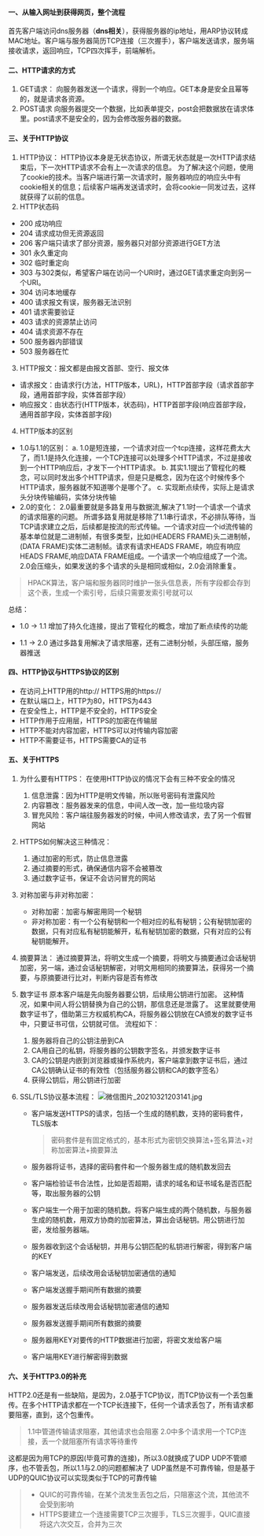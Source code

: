 #### 一、从输入网址到获得网页，整个流程
首先客户端访问dns服务器（**dns相关**），获得服务器的ip地址，用ARP协议转成MAC地址。客户端与服务器简历TCP连接（三次握手），客户端发送请求，服务端接收请求，返回响应，TCP四次挥手，前端解析。

#### 二、HTTP请求的方式
1. GET请求：
向服务器发送一个请求，得到一个响应。GET本身是安全且幂等的，就是请求各资源。
2. POST请求
向服务器提交一个数据，比如表单提交，post会把数据放在请求体里。post请求不是安全的，因为会修改服务器的数据。

#### 三、关于HTTP协议

1.  HTTP协议：
HTTP协议本身是无状态协议，所谓无状态就是一次HTTP请求结束后，下一次HTTP请求不会有上一次请求的信息。
为了解决这个问题，使用了cookie的技术。当客户端进行第一次请求时，服务器响应的响应头中有cookie相关的信息；后续客户端再发送请求时，会将cookie一同发过去，这样就获得了以前的信息。
2. HTTP状态码
- 200 成功响应 
- 204 请求成功但无资源返回
- 206 客户端只请求了部分资源，服务器只对部分资源进行GET方法
- 301 永久重定向
- 302 临时重定向
- 303 与302类似，希望客户端在访问一个URI时，通过GET请求重定向到另一个URI。
- 304 访问本地缓存
- 400 请求报文有误，服务器无法识别
- 401 请求需要验证
- 403 请求的资源禁止访问
- 404 请求资源不存在
- 500 服务器内部错误
- 503 服务器在忙

3. HTTP报文：报文都是由报文首部、空行、报文体
- 请求报文：由请求行(方法，HTTP版本，URL)，HTTP首部字段（请求首部字段，通用首部字段，实体首部字段）
- 响应报文：由状态行(HTTP版本，状态码)，HTTP首部字段(响应首部字段，通用首部字段，实体首部字段)

4. HTTP版本的区别
 - 1.0与1.1的区别：
 a. 1.0是短连接，一个请求对应一个tcp连接，这样花费太大了，而1.1是持久化连接，一个TCP连接可以处理多个HTTP请求，不过是接收到一个HTTP响应后，才发下一个HTTP请求。
  b. 其实1.1提出了管程化的概念，可以同时发出多个HTTP请求，但是只是概念，因为在这个时候传多个HTTP请求，服务器就不知道哪个是哪个了。
  c. 实现断点续传，实际上是请求头分块传输编码，实体分块传输
- 2.0的变化：
2.0最重要就是多路复用与数据流,解决了1.1时一个请求一个请求的请求阻塞的问题。
所谓多路复用就是移除了1.1串行请求，不必排队等待，当TCP请求建立之后，后续都是按流的形式传输。一个请求对应一个id流传输的基本单位就是二进制帧，有很多类型，比如(HEADERS FRAME)头二进制帧，(DATA FRAME)实体二进制帧。请求有请求HEADS FRAME，响应有响应HEADS FRAME,响应DATA FRAME组成。一个请求一个响应组成了一个流。
2.0会压缩头，如果发送的多个请求的头是相同或相似，2.0会消除重复。
 > HPACK算法，客户端和服务器同时维护一张头信息表，所有字段都会存到这个表，生成一个索引号，后续只需要发索引号就可以

总结：
- 1.0 -> 1.1 增加了持久化连接，提出了管程化的概念，增加了断点续传的功能

- 1.1 -> 2.0 通过多路复用解决了请求阻塞，还有二进制分帧，头部压缩，服务器推送

#### 四、HTTP协议与HTTPS协议的区别

- 在访问上HTTP用的http:// HTTPS用的https://
- 在默认端口上，HTTP为80，HTTPS为443
- 在安全性上，HTTP是不安全的，HTTPS安全
- HTTP作用于应用层，HTTPS的加密在传输层
- HTTP不能对内容加密，HTTPS可以对传输内容加密
- HTTP不需要证书，HTTPS需要CA的证书

#### 五、关于HTTPS

1. 为什么要有HTTPS：
	在使用HTTP协议的情况下会有三种不安全的情况
	1. 信息泄露：因为HTTP是明文传输，所以账号密码有泄露风险
	2. 内容篡改：服务器发来的信息，中间人改一改，加一些垃圾内容
	3. 冒充风险：客户端往服务器发的时候，中间人修改请求，去了另一个假冒网站
	
2. HTTPS如何解决这三种情况：
	1. 通过加密的形式，防止信息泄露
	2. 通过摘要的形式，确保通信内容不会被篡改
	3. 通过数字证书，保证不会访问冒充的网站

2. 对称加密与非对称加密：
	- 对称加密：加密与解密用同一个秘钥
	- 非对称加密：有一个公有秘钥和一个相对应的私有秘钥；公有秘钥加密的数据，只有对应私有秘钥能解开，私有秘钥加密的数据，只有对应的公有秘钥能解开。
	
4. 摘要算法：
  通过摘要算法，将明文生成一个摘要，将明文与摘要通过会话秘钥加密，另一端，通过会话秘钥解密，对明文用相同的摘要算法，获得另一个摘要，与原摘要进行比对，判断内容是否有修改

4. 数字证书
原本客户端是先向服务器要公钥，后续用公钥进行加密。
这种情况，如果中间人将公钥替换为自己的公钥，那信息还是泄露了。
这里就要使用数字证书了，借助第三方权威机构CA，将服务器公钥放在CA颁发的数字证书中，只要证书可信，公钥就可信。
流程如下：
	1. 服务器将自己的公钥注册到CA
	2. CA用自己的私钥，将服务器的公钥数字签名，并颁发数字证书
	3. CA的公钥是内嵌到浏览器或操作系统内，客户端拿到数字证书后，通过CA公钥确认证书的有效性（包括服务器公钥和CA的数字签名）
	4. 获得公钥后，用公钥进行加密

4. SSL/TLS协议基本流程：
 ![微信图片_20210321203141.jpg](http://172.81.243.159:8090/upload/2021/03/%E5%BE%AE%E4%BF%A1%E5%9B%BE%E7%89%87_20210321203141-2a631c90d60f40b9b8925244f05f120f.jpg)
	- 客户端发送HTTPS的请求，包括一个生成的随机数，支持的密码套件，TLS版本
	
	  >密码套件是有固定格式的，基本形式为密钥交换算法+签名算法+对称加密算法+摘要算法
	
	- 服务器将证书，选择的密码套件和一个服务器生成的随机数发回去
	
	- 客户端检验证书合法性，比如是否超期，请求的域名和证书域名是否匹配等，取出服务器的公钥
	
	- 客户端生一个用于加密的随机数。将客户端生成的两个随机数，与服务器生成的随机数，用双方协商的加密算法，算出会话秘钥。用公钥进行加密，发给服务器端。
	
	- 服务器收到这个会话秘钥，并用与公钥匹配的私钥进行解密，得到客户端的KEY
	
	- 客户端发送，后续改用会话秘钥加密通信的通知
	
	- 客户端发送握手期间所有数据的摘要
	
	- 服务器发送后续改用会话秘钥加密通信的通知
	
	- 服务器发送握手期间所有数据的摘要
	
	- 服务器用KEY对要传的HTTP数据进行加密，将密文发给客户端
	
	- 客户端用KEY进行解密得到数据

#### 六、关于HTTP3.0的补充
HTTP2.0还是有一些缺陷，是因为，2.0基于TCP协议，而TCP协议有一个丢包重传。在多个HTTP请求都在一个TCP长连接下，任何一个请求丢包了，所有请求都要阻塞，直到，这个包重传。
> 1.1中管道传输请求阻塞，其他请求也会阻塞
> 2.0中多个请求用一个TCP连接，丢一个就阻塞所有请求等待重传

这都是因为用TCP的原因(毕竟可靠的连接)，所以3.0就换成了UDP
UDP不管顺序，也不管丢包，所以1.1与2.0的问题都解决了
UDP虽然是不可靠传输，但是基于UDP的QUIC协议可以实现类似于TCP的可靠传输
> - QUIC的可靠传输，在某个流发生丢包之后，只阻塞这个流，其他流不会受到影响　
> - HTTPS要建立一个连接需要TCP三次握手，TLS三次握手，QUIC直接将这六次交互，合并为三次
